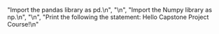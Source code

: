 "Import the pandas library as pd.\n",
    "\n",
    "Import the Numpy library as np.\n",
    "\n",
    "Print the following the statement: Hello Capstone Project Course!\n"

